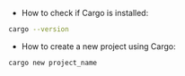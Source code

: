 - How to check if Cargo is installed:
```bash
cargo --version
```
- How to create a new project using Cargo:
```bash
cargo new project_name 
```
